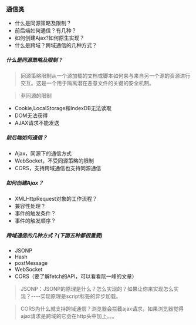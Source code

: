 ### 通信类
- 什么是同源策略及限制？
- 前后端如何通信？有几种？
- 如何创建Ajax?如何原生实现？
- 什么是跨域？跨域通信的几种方式？

##### 什么是同源策略及限制？
> 同源策略限制从一个源加载的文档或脚本如何来与来自另一个源的资源进行交互。这是一个用于隔离潜在恶意文件的关键的安全机制。
 
> 非同源的限制
- Cookie,LocalStorage和IndexDB无法读取
- DOM无法获得
- AJAX请求不能发送

##### 前后端如何通信？
- Ajax，同源下的通信方式
- WebSocket，不受同源策略的限制
- CORS，支持跨域通信也支持同源通信

##### 如何创建Ajax？
- XMLHttpRequest对象的工作流程？
- 兼容性处理？
- 事件的触发条件？
- 事件的触发顺序？

##### 跨域通信的几种方式？(下面五种都很重要)
- JSONP  
- Hash
- postMessage
- WebSocket
- CORS（要了解fetch的API，可以看看阮一峰的文章）

> JSONP：JSONP的原理是什么？怎么实现的？如果让你来实现怎么实现？----实现原理是script标签的异步加载。

> CORS为什么就支持跨域通信？浏览器会拦截ajax请求，如果浏览器觉得ajax请求是跨域的它会在http头中加上。。。
